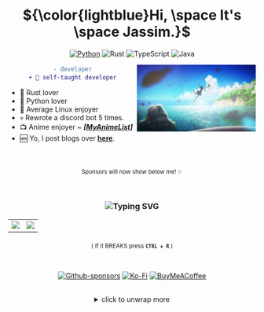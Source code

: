 <!-- Badges from: https://github.com/Ileriayo/markdown-badges -->

<div align="center">

  # ${\color{lightblue}Hi, \space It's \space Jassim.}$

<div align="center">

[![Python](https://img.shields.io/badge/python-3670A0?style=for-the-badge&logo=python&logoColor=white)](https://gist.github.com/THEGOLDENPRO/3ba012f94efa04ae7c216e753c882052)
![Rust](https://img.shields.io/badge/rust-%23000000.svg?style=for-the-badge&logo=rust&logoColor=orange)
![TypeScript](https://img.shields.io/badge/typescript-%23007ACC.svg?style=for-the-badge&logo=typescript&logoColor=white)
![Java](https://img.shields.io/badge/java-%23ED8B00.svg?style=for-the-badge&logo=openjdk&logoColor=orange&colorB=black)

<!-- Old image: https://user-images.githubusercontent.com/66202304/218335076-6a3c08b2-911c-4c5e-b699-d0bd827f8f38.gif -->
<img align="right" src="./take_on_me.png" width="48%">

<div align="center">

  ```diff
  - developer
  + 💫 self-taught developer
  ```

</div>

<div align="left">

 - 🦀 Rust lover
 - 🐍 Python lover
 - 🐧 Average Linux enjoyer
 - 💀 Rewrote a discord bot 5 times.
 - 📺 Anime enjoyer ~ *[**[MyAnimeList]**](https://devgoldy.xyz/anime)*
 - 🆕 Yo, I post blogs over [**here**](https://devgoldy.xyz/blogs).

</div>

<br>

<div align="center">

  <sub> Sponsors will now show below me! ✨ </sub>

  <!-- sponsors -->
  <!-- sponsors -->

</div>

<br>

### <div align="middle"> ![Typing SVG](https://readme-typing-svg.demolab.com?font=Fira+Code&weight=900&size=25&duration=2300&pause=1000&color=A9D9D3&center=true&vCenter=true&random=false&width=800&height=30&lines=It's+not+a+bug!;Cosmic+rays+have+hit+your+system!) </div>

<div align="center">

  <table align="center">
    <tr>
      <td align="center">
        <img src="https://readme-stats-thegoldenpro.vercel.app/api?username=THEGOLDENPRO&show_icons=true&title_color=a9d9d3&icon_color=ffffff&text_color=71afc8&bg_color=00000000&border_radius=20&border_color=71afc8" width="500px"/> 
      </td>
      <td align="center">
        <img src="https://readme-stats-thegoldenpro.vercel.app/api/top-langs/?username=THEGOLDENPRO&layout=compact&langs_count=10&title_color=a9d9d3&icon_color=ffffff&text_color=71afc8&bg_color=00000000&border_radius=20&border_color=71afc8" width="330px"/>
      </td>
    </tr>
  </table>

  <sub>( If it BREAKS press **``CTRL + R``** )</sub>

</div>

<br>

<div align="center">

  [![Github-sponsors](https://img.shields.io/badge/sponsor-30363D?style=for-the-badge&logo=GitHub-Sponsors&logoColor=#EA4AAA)](https://github.com/sponsors/THEGOLDENPRO)
  [![Ko-Fi](https://img.shields.io/badge/Ko--fi-F16061?style=for-the-badge&logo=ko-fi&logoColor=white)](https://ko-fi.com/goldytgp)
  [![BuyMeACoffee](https://img.shields.io/badge/Buy%20Me%20a%20Coffee-ffdd00?style=for-the-badge&logo=buy-me-a-coffee&logoColor=black)](https://www.buymeacoffee.com/goldytgp)

  <br>

  <details>
   <summary>click to unwrap more</summary>

   <br>

   *Tools I Use:*

   <div align="center">

   ![Linux](https://img.shields.io/badge/Linux-FCC624?style=for-the-badge&logo=linux&logoColor=black&colorB=white)
   ![Raspberry Pi](https://img.shields.io/badge/-RaspberryPi-C51A4A?style=for-the-badge&logo=Raspberry-Pi)
   ![Docker](https://img.shields.io/badge/docker-%230db7ed.svg?style=for-the-badge&logo=docker&logoColor=white)
   ![Nginx](https://img.shields.io/badge/nginx-%23009639.svg?style=for-the-badge&logo=nginx&logoColor=white)
   ![Flask](https://img.shields.io/badge/flask-%23000.svg?style=for-the-badge&logo=flask&logoColor=white)
   ![FastAPI](https://img.shields.io/badge/FastAPI-005571?style=for-the-badge&logo=fastapi)
   ![TailwindCSS](https://img.shields.io/badge/tailwindcss-%2338B2AC.svg?style=for-the-badge&logo=tailwind-css&logoColor=white&colorB=07173d)
   ![MongoDB](https://img.shields.io/badge/MongoDB-%234ea94b.svg?style=for-the-badge&logo=mongodb&logoColor=white)

   </div>

   *Discord:*

   <a href="https://discordapp.com/users/332592361307897856"><img src="https://discord-readme-badge.vercel.app/api?id=332592361307897856" width="362px"></a>

   *Vistors:*

   <img width="350px" src="https://count.getloli.com/get/@THEGOLDENPRO">

  </details>

</div>
